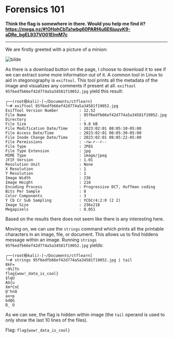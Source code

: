 # Forensics 101

**Think the flag is somewhere in there. Would you help me find it? https://mega.nz/#!OHohCbTa!wbg60PARf4u6E6juuvK9-aDRe_bgEL937VO01EImM7c**

---

We are firstly greeted with a picture of a minion:

![bilde](https://user-images.githubusercontent.com/70077872/216267508-42c9f8ea-9e50-442d-b0d2-38a02a8ebfb3.png)

As there is a download button on the page, I choose to download it to see if we can extract some more information out of it. A common tool in Linux to aid in stegonography is `exiftool`. This tool prints all the metadata of the image and visualizes any comments if present at all. `exiftool 95f6edfb66ef42d774a5a34581f19052.jpg` yield this result:

```
┌──(root㉿kali)-[~/Documents/ctflearn]
└─# exiftool 95f6edfb66ef42d774a5a34581f19052.jpg 
ExifTool Version Number         : 12.52
File Name                       : 95f6edfb66ef42d774a5a34581f19052.jpg
Directory                       : .
File Size                       : 9.8 kB
File Modification Date/Time     : 2023:02:01 08:05:10-05:00
File Access Date/Time           : 2023:02:01 08:05:30-05:00
File Inode Change Date/Time     : 2023:02:01 08:05:22-05:00
File Permissions                : -rw-r--r--
File Type                       : JPEG
File Type Extension             : jpg
MIME Type                       : image/jpeg
JFIF Version                    : 1.01
Resolution Unit                 : None
X Resolution                    : 1
Y Resolution                    : 1
Image Width                     : 236
Image Height                    : 218
Encoding Process                : Progressive DCT, Huffman coding
Bits Per Sample                 : 8
Color Components                : 3
Y Cb Cr Sub Sampling            : YCbCr4:2:0 (2 2)
Image Size                      : 236x218
Megapixels                      : 0.051
```

Based on the results there does not seem like there is any interesting here.

Moving on, we can use the `strings` command which prints all the printable characters in an image, file, or document. This allows us to find hiddens message within an image. Running `strings 95f6edfb66ef42d774a5a34581f19052.jpg` yields:

```
┌──(root㉿kali)-[~/Documents/ctflearn]
└─# strings 95f6edfb66ef42d774a5a34581f19052.jpg | tail     
8kF=
~9%]Tn
flag{wow!_data_is_cool}
$lqU
AG{u
Xm*CnC
@'hnQ
ax+p
bdQG
D_ O
```

As we can see, the flag is hidden within image (the `tail` operand is used to only show the last 10 lines of the files).

Flag: `flag{wow!_data_is_cool}`

